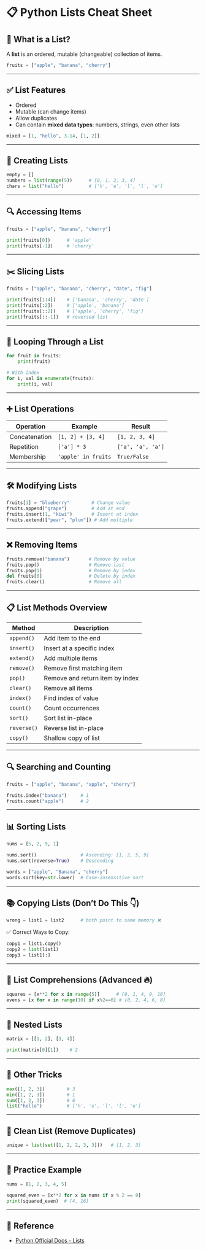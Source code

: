 
# 📋 Python Lists Cheat Sheet


## 🔰 What is a List?

A **list** is an ordered, mutable (changeable) collection of items.

```python
fruits = ["apple", "banana", "cherry"]
````

---

## ✅ List Features

* Ordered
* Mutable (can change items)
* Allow duplicates
* Can contain **mixed data types**: numbers, strings, even other lists

```python
mixed = [1, "hello", 3.14, [1, 2]]
```

---

## 🎯 Creating Lists

```python
empty = []
numbers = list(range(5))      # [0, 1, 2, 3, 4]
chars = list("hello")         # ['h', 'e', 'l', 'l', 'o']
```

---

## 🔍 Accessing Items

```python
fruits = ["apple", "banana", "cherry"]

print(fruits[0])      # 'apple'
print(fruits[-1])     # 'cherry'
```

---

## ✂️ Slicing Lists

```python
fruits = ["apple", "banana", "cherry", "date", "fig"]

print(fruits[1:4])    # ['banana', 'cherry', 'date']
print(fruits[:2])     # ['apple', 'banana']
print(fruits[::2])    # ['apple', 'cherry', 'fig']
print(fruits[::-1])   # reversed list
```

---

## 🔁 Looping Through a List

```python
for fruit in fruits:
    print(fruit)

# With index
for i, val in enumerate(fruits):
    print(i, val)
```

---

## ➕ List Operations

| Operation     | Example             | Result            |
| ------------- | ------------------- | ----------------- |
| Concatenation | `[1, 2] + [3, 4]`   | `[1, 2, 3, 4]`    |
| Repetition    | `['a'] * 3`         | `['a', 'a', 'a']` |
| Membership    | `'apple' in fruits` | `True/False`      |

---

## 🛠️ Modifying Lists

```python
fruits[1] = "blueberry"        # Change value
fruits.append("grape")         # Add at end
fruits.insert(1, "kiwi")       # Insert at index
fruits.extend(["pear", "plum"]) # Add multiple
```

---

## ❌ Removing Items

```python
fruits.remove("banana")       # Remove by value
fruits.pop()                  # Remove last
fruits.pop(1)                 # Remove by index
del fruits[0]                 # Delete by index
fruits.clear()                # Remove all
```

---

## 📋 List Methods Overview

| Method      | Description                     |
| ----------- | ------------------------------- |
| `append()`  | Add item to the end             |
| `insert()`  | Insert at a specific index      |
| `extend()`  | Add multiple items              |
| `remove()`  | Remove first matching item      |
| `pop()`     | Remove and return item by index |
| `clear()`   | Remove all items                |
| `index()`   | Find index of value             |
| `count()`   | Count occurrences               |
| `sort()`    | Sort list in-place              |
| `reverse()` | Reverse list in-place           |
| `copy()`    | Shallow copy of list            |

---

## 🔍 Searching and Counting

```python
fruits = ["apple", "banana", "apple", "cherry"]

fruits.index("banana")     # 1
fruits.count("apple")      # 2
```

---

## 📊 Sorting Lists

```python
nums = [5, 2, 9, 1]

nums.sort()                # Ascending: [1, 2, 5, 9]
nums.sort(reverse=True)    # Descending

words = ["apple", "Banana", "cherry"]
words.sort(key=str.lower)  # Case-insensitive sort
```

---

## 📚 Copying Lists (Don’t Do This 👇)

```python
wrong = list1 = list2      # both point to same memory ❌
```

✅ Correct Ways to Copy:

```python
copy1 = list1.copy()
copy2 = list(list1)
copy3 = list1[:]
```

---

## 🧠 List Comprehensions (Advanced 🔥)

```python
squares = [x**2 for x in range(5)]      # [0, 1, 4, 9, 16]
evens = [x for x in range(10) if x%2==0] # [0, 2, 4, 6, 8]
```

---

## 🧩 Nested Lists

```python
matrix = [[1, 2], [3, 4]]

print(matrix[0][1])    # 2
```

---

## 🧪 Other Tricks

```python
max([1, 2, 3])        # 3
min([1, 2, 3])        # 1
sum([1, 2, 3])        # 6
list("hello")         # ['h', 'e', 'l', 'l', 'o']
```

---

## 🧼 Clean List (Remove Duplicates)

```python
unique = list(set([1, 2, 2, 3, 3]))   # [1, 2, 3]
```

---

## 📘 Practice Example

```python
nums = [1, 2, 3, 4, 5]

squared_even = [x**2 for x in nums if x % 2 == 0]
print(squared_even)  # [4, 16]
```

---

## 📎 Reference

* [Python Official Docs - Lists](https://docs.python.org/3/tutorial/datastructures.html)

